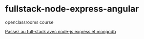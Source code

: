 # fullstack-node-express-angular
openclassrooms course

[Passez au full-stack avec node-js express et mongodb](https://openclassrooms.com/fr/courses/6390246-passez-au-full-stack-avec-node-js-express-et-mongodb)
